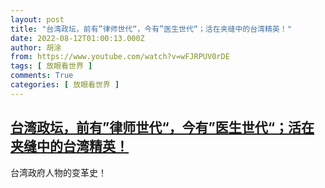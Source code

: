 ```yaml
---
layout: post
title: "台湾政坛，前有”律师世代“，今有”医生世代“；活在夹缝中的台湾精英！"
date: 2022-08-12T01:00:13.000Z
author: 胡涂
from: https://www.youtube.com/watch?v=wFJRPUV0rDE
tags: [ 放眼看世界 ]
comments: True
categories: [ 放眼看世界 ]
---
```

<!--1660266013000-->
[台湾政坛，前有”律师世代“，今有”医生世代“；活在夹缝中的台湾精英！](https://www.youtube.com/watch?v=wFJRPUV0rDE)
------

<div>
台湾政府人物的变革史！
</div>
